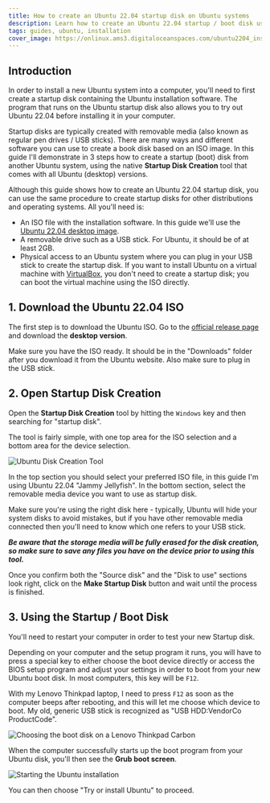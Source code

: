 ```yaml
---
title: How to create an Ubuntu 22.04 startup disk on Ubuntu systems
description: Learn how to create an Ubuntu 22.04 startup / boot disk using the startup disk creation tool on Ubuntu systems
tags: guides, ubuntu, installation
cover_image: https://onlinux.ams3.digitaloceanspaces.com/ubuntu2204_install/startup%20disk.png
---
```


## Introduction

In order to install a new Ubuntu system into a computer, you'll need to first create a startup disk containing the Ubuntu installation software. The program that runs on the Ubuntu startup disk also allows you to try out Ubuntu 22.04 before installing it in your computer.

Startup disks are typically created with removable media (also known as regular pen drives / USB sticks). 
There are many ways and different software you can use to create a book disk based on an ISO image. In this guide I'll demonstrate in 3 steps how to create a startup (boot) disk from another Ubuntu system, using the native **Startup Disk Creation** tool that comes with all Ubuntu (desktop) versions. 

Although this guide shows how to create an Ubuntu 22.04 startup disk, you can use the same procedure to create startup disks for other distributions and operating systems. All you'll need is:

- An ISO file with the installation software. In this guide we'll use the [Ubuntu 22.04 desktop image](https://releases.ubuntu.com/22.04/).
- A removable drive such as a USB stick. For Ubuntu, it should be of at least 2GB.
- Physical access to an Ubuntu system where you can plug in your USB stick to create the startup disk. If you want to install Ubuntu on a virtual machine with [VirtualBox](https://www.virtualbox.org/wiki/Downloads), you don't need to create a startup disk; you can boot the virtual machine using the ISO directly.

## 1. Download the Ubuntu 22.04 ISO

The first step is to download the Ubuntu ISO. Go to the [official release page](https://releases.ubuntu.com/22.04/) and download the **desktop version**.

Make sure you have the ISO ready. It should be in the "Downloads" folder after you download it from the Ubuntu website. Also make sure to plug in the USB stick. 

## 2. Open Startup Disk Creation

Open the **Startup Disk Creation** tool by hitting the `Windows` key and then searching for "startup disk". 

The tool is fairly simple, with one top area for the ISO selection and a bottom area for the device selection.

![Ubuntu Disk Creation Tool](https://dev-to-uploads.s3.amazonaws.com/uploads/articles/z020op0mua6surd6hu18.png)

In the top section you should select your preferred ISO file, in this guide I'm using Ubuntu 22.04 "Jammy Jellyfish". 
In the bottom section, select the removable media device you want to use as startup disk.

Make sure you're using the right disk here - typically, Ubuntu will hide your system disks to avoid mistakes, but if you have other removable media connected then you'll need to know which one refers to your USB stick.

_**Be aware that the storage media will be fully erased for the disk creation, so make sure to save any files you have on the device prior to using this tool.**_

Once you confirm both the "Source disk" and the "Disk to use" sections look right, click on the **Make Startup Disk** button and wait until the process is finished.

## 3. Using the Startup / Boot Disk

You'll need to restart your computer in order to test your new Startup disk.

Depending on your computer and the setup program it runs, you will have to press a special key to either choose the boot device directly or access the BIOS setup program and adjust your settings in order to boot from your new Ubuntu boot disk. In most computers, this key will be `F12`.

With my Lenovo Thinkpad laptop, I need to press `F12` as soon as the computer beeps after rebooting, and this will let me choose which device to boot. My old, generic USB stick is recognized as "USB HDD:VendorCo ProductCode".

![Choosing the boot disk on a Lenovo Thinkpad Carbon](https://onlinux.ams3.digitaloceanspaces.com/ubuntu2204_install/lenovo_boot.jpg)

When the computer successfully starts up the boot program from your Ubuntu disk, you'll then see the **Grub boot screen**. 

![Starting the Ubuntu installation](https://onlinux.ams3.digitaloceanspaces.com/ubuntu2204_install/step1_grub.png)

You can then choose "Try or install Ubuntu" to proceed.


